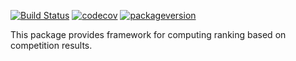 [![Build Status](https://travis-ci.org/echasnovski/comperank.svg?branch=master)](https://travis-ci.org/echasnovski/comperank) [![codecov](https://codecov.io/gh/echasnovski/comperank/branch/master/graph/badge.svg)](https://codecov.io/gh/echasnovski/comperank)
[![packageversion](https://img.shields.io/badge/Package%20version-0.0.0.9000-orange.svg?style=flat-square)](commits/master)

This package provides framework for computing ranking based on competition results.
